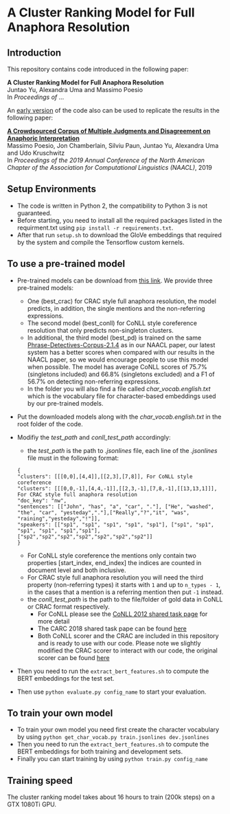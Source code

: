 # A Cluster Ranking Model for Full Anaphora Resolution
## Introduction
This repository contains code introduced in the following paper:
 
**A Cluster Ranking Model for Full Anaphora Resolution**  
Juntao Yu, Alexandra Uma and Massimo Poesio  
In *Proceedings of* ...

An [early version](https://github.com/juntaoy/dali-full-anaphora/tree/naacl2019) of the code also can be used to replicate the results in the following paper:

**[A Crowdsourced Corpus of Multiple Judgments and Disagreement on Anaphoric Interpretation](https://www.google.com/url?q=https%3A%2F%2Faclweb.org%2Fanthology%2Fpapers%2FN%2FN19%2FN19-1176%2F&sa=D&sntz=1&usg=AFQjCNEGeV2V4tsqBI2u4WviKKyxmvm9PQ)**  
Massimo Poesio, Jon Chamberlain, Silviu Paun, Juntao Yu, Alexandra Uma and Udo Kruschwitz  
In *Proceedings of the 2019 Annual Conference of the North American Chapter of the Association for Computational Linguistics (NAACL)*, 2019

## Setup Environments
* The code is written in Python 2, the compatibility to Python 3 is not guaranteed.  
* Before starting, you need to install all the required packages listed in the requirment.txt using `pip install -r requirements.txt`.
* After that run `setup.sh` to download the GloVe embeddings that required by the system and compile the Tensorflow custom kernels.

## To use a pre-trained model
* Pre-trained models can be download from [this link](https://www.dropbox.com/s/bohtoj1a01qtgk2/best_models.zip?dl=0). We provide three pre-trained models:
   * One (best_crac) for CRAC style full anaphora resolution, the model predicts, in addition, the single mentions and the non-referring expressions. 
   * The second model (best_conll) for CoNLL style coreference resolution that only predicts non-singleton clusters.
   * In additional, the third model (best_pd) is trained on the same [Phrase-Detectives-Corpus-2.1.4](https://github.com/dali-ambiguity/Phrase-Detectives-Corpus-2.1.4) as in our NAACL paper, our latest system has a better scores when compared with our results in the NAACL paper, so we would encourage people to use this model when possible. The model has average CoNLL scores of 75.7% (singletons included) and 66.8% (singletons excluded) and a F1 of 56.7% on detecting non-referring expressions.
   * In the folder you will also find a file called *char_vocab.english.txt* which is the vocabulary file for character-based embeddings used by our pre-trained models.
* Put the downloaded models along with the *char_vocab.english.txt* in the root folder of the code.
* Modifiy the *test_path* and *conll_test_path* accordingly:
   * the *test_path* is the path to *.jsonlines* file, each line of the *.jsonlines* file must in the following format:
   
   ```
  {
  "clusters": [[[0,0],[4,4]],[[2,3],[7,8]], For CoNLL style coreference
  "clusters": [[[0,0,-1],[4,4,-1]],[[2,3,-1],[7,8,-1],[[13,13,1]]], For CRAC style full anaphora resolution
  "doc_key": "nw",
  "sentences": [["John", "has", "a", "car", "."], ["He", "washed", "the", "car", "yesteday","."],["Really","?","it", "was", "raining","yesteday","!"]],
  "speakers": [["sp1", "sp1", "sp1", "sp1", "sp1"], ["sp1", "sp1", "sp1", "sp1", "sp1","sp1"],["sp2","sp2","sp2","sp2","sp2","sp2","sp2"]]
  }
  ```
  
  * For CoNLL style coreference the mentions only contain two properties \[start_index, end_index\] the indices are counted in document level and both inclusive.
  * For CRAC style full anaphora resolution you will need the third property (non-referring types) it starts with `1` and up to `n_types - 1`, in the cases that a mention is a referring mention then put `-1` instead.
  * the *conll_test_path* is the path to the file/folder of gold data in CoNLL or CRAC format respectively.
      * For CoNLL please see the [CoNLL 2012 shared task page](http://conll.cemantix.org/2012/introduction.html) for more detail
      * The CARC 2018 shared task pape can be found [here](http://dali.eecs.qmul.ac.uk/crac18_shared_task)
      * Both CoNLL scorer and the CRAC are included in this repository and is ready to use with our code. Please note we slightly modified the CRAC scorer to interact with our code, the original scorer can be found [here](https://github.com/ns-moosavi/coval)
* Then you need to run the `extract_bert_features.sh` to compute the BERT embeddings for the test set.
* Then use `python evaluate.py config_name` to start your evaluation.

## To train your own model
* To train your own model you need first create the character vocabulary by using `python get_char_vocab.py train.jsonlines dev.jsonlines`
* Then you need to run the `extract_bert_features.sh` to compute the BERT embeddings for both training and development sets.
* Finally you can start training by using `python train.py config_name`

## Training speed
The cluster ranking model takes about 16 hours to train (200k steps) on a GTX 1080Ti GPU. 
